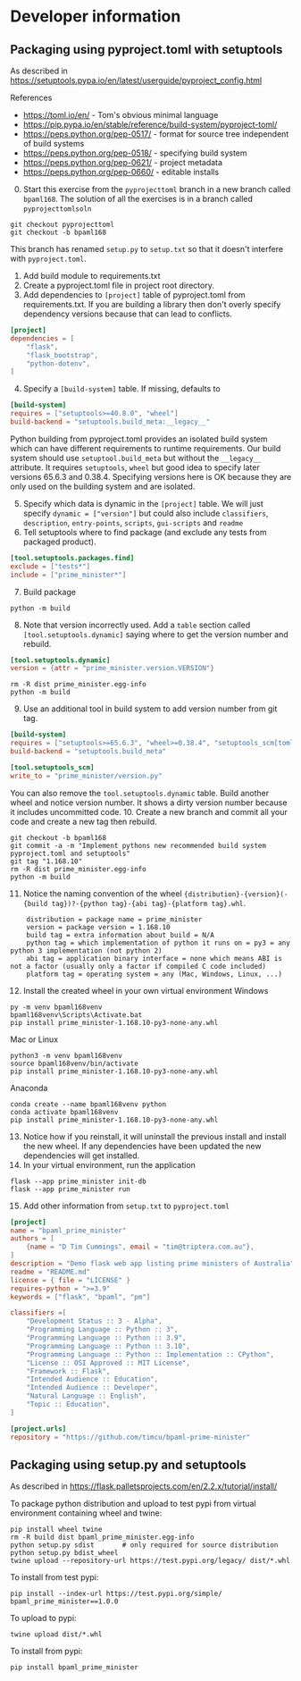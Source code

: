 Developer information
=====================

## Packaging using pyproject.toml with setuptools
As described in https://setuptools.pypa.io/en/latest/userguide/pyproject_config.html

References
 - https://toml.io/en/  - Tom's obvious minimal language
 - https://pip.pypa.io/en/stable/reference/build-system/pyproject-toml/
 - https://peps.python.org/pep-0517/  - format for source tree independent of build systems
 - https://peps.python.org/pep-0518/  - specifying build system
 - https://peps.python.org/pep-0621/  - project metadata
 - https://peps.python.org/pep-0660/  - editable installs

0. Start this exercise from the `pyprojecttoml` branch in a new branch called `bpaml168`. The solution of all the exercises is in a branch called `pyprojecttomlsoln`
```shell
git checkout pyprojecttoml
git checkout -b bpaml168
```
This branch has renamed `setup.py` to `setup.txt` so that it doesn't interfere with `pyproject.toml`.
1. Add build module to requirements.txt
2. Create a pyproject.toml file in project root directory.
3. Add dependencies to `[project]` table of pyproject.toml from requirements.txt. If you are building a library then don't overly specify dependency versions because that can lead to conflicts. 
```toml
[project]
dependencies = [
    "flask",
    "flask_bootstrap",
    "python-dotenv",
]
```
4. Specify a `[build-system]` table. If missing, defaults to
```toml
[build-system]
requires = ["setuptools>=40.8.0", "wheel"]
build-backend = "setuptools.build_meta:__legacy__"
```
Python building from pyproject.toml provides an isolated build system which can have different requirements to runtime requirements. 
Our build system should use `setuptool.build_meta` but without the `__legacy__` attribute. 
It requires `setuptools`, `wheel` but good idea to specify later versions 65.6.3 and 0.38.4. Specifying versions here is 
OK because they are only used on the building system and are isolated.

5. Specify which data is dynamic in the `[project]` table. We will just specify `dynamic = ["version"]` but could also include `classifiers`, `description`, `entry-points`, `scripts`, `gui-scripts` and `readme`
6. Tell setuptools where to find package (and exclude any tests from packaged product).
```toml
[tool.setuptools.packages.find]
exclude = ["tests*"]
include = ["prime_minister*"]
```
7. Build package
```shell
python -m build
```
8. Note that version incorrectly used. Add a `table` section called `[tool.setuptools.dynamic]` saying where to get the version number and rebuild.
```toml
[tool.setuptools.dynamic]
version = {attr = "prime_minister.version.VERSION"}
```
```shell
rm -R dist prime_minister.egg-info
python -m build
```
9. Use an additional tool in build system to add version number from git tag. 
```toml
[build-system]
requires = ["setuptools>=65.6.3", "wheel>=0.38.4", "setuptools_scm[toml]>=6.2"]
build-backend = "setuptools.build_meta"

[tool.setuptools_scm]
write_to = "prime_minister/version.py"
```
You can also remove the `tool.setuptools.dynamic` table. Build another wheel and notice version number. It shows a dirty version number because it includes uncommitted code. 
10. Create a new branch and commit all your code and create a new tag then rebuild.
```shell
git checkout -b bpaml168
git commit -a -m "Implement pythons new recommended build system pyproject.toml and setuptools"
git tag "1.168.10"
rm -R dist prime_minister.egg-info
python -m build
```
11. Notice the naming convention of the wheel `{distribution}-{version}(-{build tag})?-{python tag}-{abi tag}-{platform tag}.whl`. 
```text
    distribution = package name = prime_minister
    version = package version = 1.168.10
    build tag = extra information about build = N/A
    python tag = which implementation of python it runs on = py3 = any python 3 implementation (not python 2)
    abi tag = application binary interface = none which means ABI is not a factor (usually only a factor if compiled C code included)
    platform tag = operating system = any (Mac, Windows, Linux, ...)
```
12. Install the created wheel in your own virtual environment
Windows
```commandline
py -m venv bpaml168venv
bpaml168venv\Scripts\Activate.bat
pip install prime_minister-1.168.10-py3-none-any.whl
```
Mac or Linux
```shell
python3 -m venv bpaml168venv
source bpaml168venv/bin/activate
pip install prime_minister-1.168.10-py3-none-any.whl
```
Anaconda
```commandline
conda create --name bpaml168venv python
conda activate bpaml168venv
pip install prime_minister-1.168.10-py3-none-any.whl
```
13. Notice how if you reinstall, it will uninstall the previous install and install the new wheel. If any dependencies have been updated the new dependencies will get installed. 
14. In your virtual environment, run the application
```shell
flask --app prime_minister init-db
flask --app prime_minister run
```
15. Add other information from `setup.txt` to `pyproject.toml`
```toml
[project]
name = "bpaml_prime_minister"
authors = [
    {name = "D Tim Cummings", email = "tim@triptera.com.au"},
]
description = "Demo flask web app listing prime ministers of Australia"
readme = "README.md"
license = { file = "LICENSE" }
requires-python = ">=3.9"
keywords = ["flask", "bpaml", "pm"]

classifiers =[
    "Development Status :: 3 - Alpha",
    "Programming Language :: Python :: 3",
    "Programming Language :: Python :: 3.9",
    "Programming Language :: Python :: 3.10",
    "Programming Language :: Python :: Implementation :: CPython", 
    "License :: OSI Approved :: MIT License",
    "Framework :: Flask",
    "Intended Audience :: Education",
    "Intended Audience :: Developer",
    "Natural Language :: English",
    "Topic :: Education",
]

[project.urls]
repository = "https://github.com/timcu/bpaml-prime-minister"
```

## Packaging using setup.py and setuptools
As described in https://flask.palletsprojects.com/en/2.2.x/tutorial/install/

To package python distribution and upload to test pypi from virtual environment containing wheel and twine:
```
pip install wheel twine
rm -R build dist bpaml_prime_minister.egg-info
python setup.py sdist       # only required for source distribution
python setup.py bdist_wheel
twine upload --repository-url https://test.pypi.org/legacy/ dist/*.whl
```

To install from test pypi:

    pip install --index-url https://test.pypi.org/simple/ bpaml_prime_minister==1.0.0

To upload to pypi:

    twine upload dist/*.whl

To install from pypi:

    pip install bpaml_prime_minister


